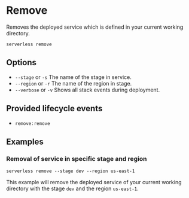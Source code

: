 <!--
title: Serverless Remove CLI Command
menuText: Remove
description: Remove a deployed service with the Serverless CLI
layout: Doc
-->

# Remove

Removes the deployed service which is defined in your current working directory.

```
serverless remove
```

## Options
- `--stage` or `-s` The name of the stage in service.
- `--region` or `-r` The name of the region in stage.
- `--verbose` or `-v` Shows all stack events during deployment.

## Provided lifecycle events
- `remove:remove`

## Examples

### Removal of service in specific stage and region

```
serverless remove --stage dev --region us-east-1
```

This example will remove the deployed service of your current working directory with the stage `dev` and the region `us-east-1`.
